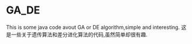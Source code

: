 # GA_DE
This is some java code avout GA or DE algorithm,simple and interesting.
这是一些关于遗传算法和差分进化算法的代码,虽然简单却很有趣.
